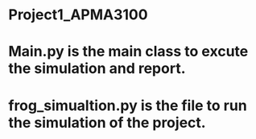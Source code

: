 # Project1_APMA3100

# Main.py is the main class to excute the simulation and report.

# frog_simualtion.py is the file to run the simulation of the project.